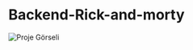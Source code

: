# Backend-Rick-and-morty

![Proje Görseli](https://drive.google.com/file/d/1LbKttx82uxypUQ-OUhlROtjNhj8UJZg1/view)
